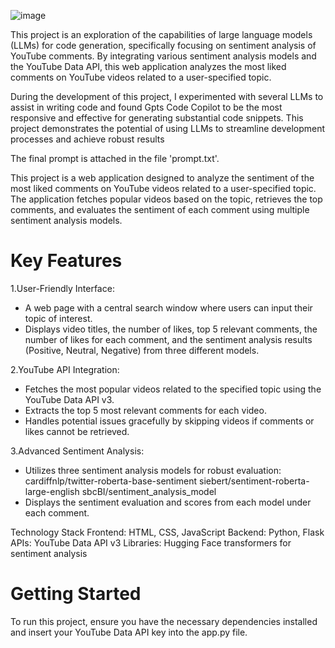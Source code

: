 ![image](https://github.com/21121995q/pet_projects/assets/141146413/a0212c20-bb13-464c-8350-a519b743491f)

This project is an exploration of the capabilities of large language models (LLMs) for code generation, specifically focusing on sentiment analysis of YouTube comments. By integrating various sentiment analysis models and the YouTube Data API, this web application analyzes the most liked comments on YouTube videos related to a user-specified topic.

During the development of this project, I experimented with several LLMs to assist in writing code and found Gpts Code Copilot to be the most responsive and effective for generating substantial code snippets. This project demonstrates the potential of using LLMs to streamline development processes and achieve robust results

The final prompt is attached in the file 'prompt.txt'.

This project is a web application designed to analyze the sentiment of the most liked comments on YouTube videos related to a user-specified topic. The application fetches popular videos based on the topic, retrieves the top comments, and evaluates the sentiment of each comment using multiple sentiment analysis models.

# Key Features

1.User-Friendly Interface:
- A web page with a central search window where users can input their topic of interest.
- Displays video titles, the number of likes, top 5 relevant comments, the number of likes for each comment, and the sentiment analysis results (Positive, Neutral, Negative) from three different models.

2.YouTube API Integration:
- Fetches the most popular videos related to the specified topic using the YouTube Data API v3.
- Extracts the top 5 most relevant comments for each video.
- Handles potential issues gracefully by skipping videos if comments or likes cannot be retrieved.
  
3.Advanced Sentiment Analysis:
- Utilizes three sentiment analysis models for robust evaluation:
        cardiffnlp/twitter-roberta-base-sentiment
        siebert/sentiment-roberta-large-english
        sbcBI/sentiment_analysis_model
- Displays the sentiment evaluation and scores from each model under each comment.
  
Technology Stack
Frontend: HTML, CSS, JavaScript
Backend: Python, Flask
APIs: YouTube Data API v3
Libraries: Hugging Face transformers for sentiment analysis

# Getting Started

To run this project, ensure you have the necessary dependencies installed and insert your YouTube Data API key into the app.py file.
